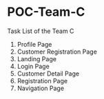 # POC-Team-C
  

Task List of the Team C 

1) Profile Page
2) Customer Registration Page
3) Landing Page
4) Login Page
5) Customer Detail Page
6) Registration Page
7) Navigation Page
